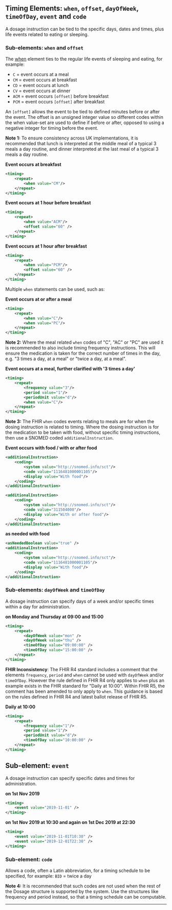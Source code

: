 ## Timing Elements: `when`, `offset`, `dayOfWeek`, `timeOfDay`, `event` and `code`

A dosage instruction can be tied to the specific days, dates and times, plus life events related to eating or sleeping.

### Sub-elements: `when` and `offset`

The [when](http://hl7.org/fhir/stu3/datatypes-definitions.html#Timing.repeat.when) element ties to the regular life events of sleeping and eating, for example:

- `C` = event occurs at a meal
- `CM` = event occurs at breakfast
- `CD` = event occurs at lunch
- `CV` = event occurs at dinner
- `ACM` = event occurs `[offset]` before breakfast
- `PCM` = event occurs `[offset]` after breakfast

An `[offset]` allows the event to be tied to defined minutes before or after the event. The offset is an unsigned integer value so different codes within the when value-set are used to define if before or after, opposed to using a negative integer for timing before the event.

<div class="nhsd-a-box nhsd-a-box--bg-light-yellow nhsd-!t-margin-bottom-6 nhsd-t-body">    <strong>Note 1:</strong> To ensure consistency across UK implementations, it is recommended that lunch is interpreted at the middle meal of a typical 3 meals a day routine, and dinner interpreted at the last meal of a typical 3 meals a day routine.
</div>

**Event occurs at breakfast**

```xml
<timing>
    <repeat>
        <when value="CM"/>
    </repeat>
</timing>
```

**Event occurs at 1 hour before breakfast**

```xml
<timing>
    <repeat>
        <when value="ACM"/>
        <offset value="60" />
    </repeat>
</timing>
```

**Event occurs at 1 hour after breakfast**

```xml
<timing>
    <repeat>
        <when value="PCM"/>
        <offset value="60" />
    </repeat>
</timing>
```

Multiple `when` statements can be used, such as:

**Event occurs at or after a meal**

```xml
<timing>
    <repeat>
        <when value="C"/>
        <when value="PC"/>
    </repeat>
</timing>
```

<div class="nhsd-a-box nhsd-a-box--bg-light-yellow nhsd-!t-margin-bottom-6 nhsd-t-body">    <strong>Note 2:</strong> Where the meal related <code>when</code> codes of "C", "AC" or "PC" are used it is recommended to also include timing frequency instructions. This will ensure the medication is taken for the correct number of times in the day, e.g. "3 times a day, at a meal" or "twice a day, at a meal".
</div>

**Event occurs at a meal, further clarified with '3 times a day'**

```xml
<timing>
    <repeat>
        <frequency value="3"/>
        <period value="1"/>
        <periodUnit value="d"/>
        <when value="C"/>
    </repeat>
</timing>
```
<div class="nhsd-a-box nhsd-a-box--bg-light-yellow nhsd-!t-margin-bottom-6 nhsd-t-body">    <strong>Note 3:</strong> The FHIR <code>when</code> codes events relating to meals are for when the dosing instruction is related to timing. Where the dosing instruction is for the medication to be taken with food, without specific timing instructions, then use a SNOMED coded <code>additionalInstruction</code>.
</div>

**Event occurs with food / with or after food**

```xml
<additionalInstruction>
    <coding> 
        <system value="http://snomed.info/sct"/> 
        <code value="1116481000001105"/> 
        <display value="With food"/> 
    </coding>
</additionalInstruction>
```

```xml
<additionalInstruction>
    <coding> 
        <system value="http://snomed.info/sct"/> 
        <code value="311504000"/> 
        <display value="With or after food"/> 
    </coding>
</additionalInstruction>
```

**as needed with food**

```xml
<asNeededBoolean value="true" />
<additionalInstruction>
    <coding> 
        <system value="http://snomed.info/sct"/> 
        <code value="1116481000001105"/> 
        <display value="With food"/> 
    </coding>
</additionalInstruction>
```

### Sub-elements: `dayOfWeek` and `timeOfDay`

A dosage instruction can specify days of a week and/or specific times within a day for administration.

**on Monday and Thursday at 09:00 and 15:00**

```xml
<timing>
    <repeat>
        <dayOfWeek value="mon" />
        <dayOfWeek value="thu" />
        <timeOfDay value="09:00:00" />
        <timeOfDay value="15:00:00" />
    </repeat>
</timing>
```

<div class="nhsd-a-box nhsd-a-box--bg-light-yellow nhsd-!t-margin-bottom-6 nhsd-t-body">
    <strong>FHIR Inconsistency</strong>: The FHIR R4 standard includes a comment that the elements <code>frequency</code>, <code>period</code> and <code>when</code> cannot be used with <code>dayOfWeek</code> and/or <code>timeOfDay</code>. However the rule defined in FHIR R4 only applies to <code>when</code> plus an example exists in the FHIR standard for "Daily at 10:00". Within FHIR R5, the comment has been amended to only apply to <code>when</code>. This guidance is based on the rules defined in FHIR R4 and latest ballot release of FHIR R5.
</div>

**Daily at 10:00**

```xml
<timing>
    <repeat>
        <frequency value="1"/>
        <period value="1"/>
        <periodUnit value="d"/>
        <timeOfDay value="10:00:00" />  
    </repeat>
</timing>
```

## Sub-element: `event`

A dosage instruction can specify specific dates and times for administration.

**on 1st Nov 2019**

```xml
<timing>
    <event value="2019-11-01" />
</timing>
```

**on 1st Nov 2019 at 10:30 and again on 1st Dec 2019 at 22:30**
```xml
<timing>
    <event value="2019-11-01T10:30" />
    <event value="2019-12-01T22:30" />
</timing>
```

### Sub-element: `code`

Allows a code, often a Latin abbreviation, for a timing schedule to be specified, for example: `BID` = twice a day 

<div class="nhsd-a-box nhsd-a-box--bg-light-yellow nhsd-!t-margin-bottom-6 nhsd-t-body">
    <strong>Note 4:</strong> It is recommended that such codes are not used when the rest of the Dosage structure is supported by the system. Use the structures like frequency and period instead, so that a timing schedule can be computable.
</div>

---